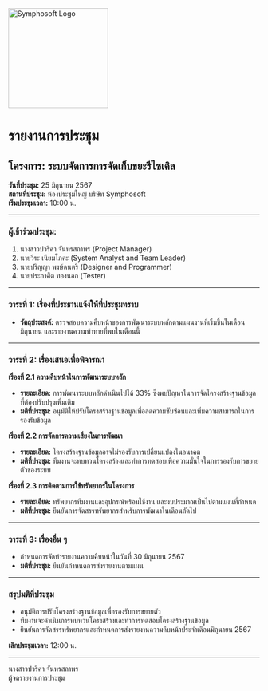 <img src="https://www.symphosoft.com/logo/symphosoftLogo.png" alt="Symphosoft Logo" width="200"/>

# รายงานการประชุม

## โครงการ: ระบบจัดการการจัดเก็บขยะรีไซเคิล 
**วันที่ประชุม:** 25 มิถุนายน 2567  
**สถานที่ประชุม:** ห้องประชุมใหญ่ บริษัท Symphosoft  
**เริ่มประชุมเวลา:** 10:00 น.

---

### ผู้เข้าร่วมประชุม:
1. นางสาวปวริศา จันทรสถาพร (Project Manager)
2. นายวีระ เนียมโภคะ (System Analyst and Team Leader)
3. นายปริญญา พงษ์ดนตรี (Designer and Programmer)
4. นายประกาศิต ทองนอก (Tester)

---

### วาระที่ 1: เรื่องที่ประธานแจ้งให้ที่ประชุมทราบ
- **วัตถุประสงค์:** ตรวจสอบความคืบหน้าของการพัฒนาระบบหลักตามแผนงานที่เริ่มขึ้นในเดือนมิถุนายน และรายงานความท้าทายที่พบในเดือนนี้

---

### วาระที่ 2: เรื่องเสนอเพื่อพิจารณา

**เรื่องที่ 2.1 ความคืบหน้าในการพัฒนาระบบหลัก**  
- **รายละเอียด:** การพัฒนาระบบหลักดำเนินไปได้ 33% ซึ่งพบปัญหาในการจัดโครงสร้างฐานข้อมูลที่ต้องปรับปรุงเพิ่มเติม
- **มติที่ประชุม:** อนุมัติให้ปรับโครงสร้างฐานข้อมูลเพื่อลดความซับซ้อนและเพิ่มความสามารถในการรองรับข้อมูล

**เรื่องที่ 2.2 การจัดการความเสี่ยงในการพัฒนา**  
- **รายละเอียด:** โครงสร้างฐานข้อมูลอาจไม่รองรับการเปลี่ยนแปลงในอนาคต
- **มติที่ประชุม:** ทีมงานจะทบทวนโครงสร้างและทำการทดสอบเพื่อความมั่นใจในการรองรับการขยายตัวของระบบ

**เรื่องที่ 2.3 การติดตามการใช้ทรัพยากรในโครงการ**  
- **รายละเอียด:** ทรัพยากรทีมงานและอุปกรณ์พร้อมใช้งาน และงบประมาณเป็นไปตามแผนที่กำหนด
- **มติที่ประชุม:** ยืนยันการจัดสรรทรัพยากรสำหรับการพัฒนาในเดือนถัดไป

---

### วาระที่ 3: เรื่องอื่น ๆ  
- กำหนดการจัดทำรายงานความคืบหน้าในวันที่ 30 มิถุนายน 2567  
- **มติที่ประชุม:** ยืนยันกำหนดการส่งรายงานตามแผน

---

### สรุปมติที่ประชุม
- อนุมัติการปรับโครงสร้างฐานข้อมูลเพื่อรองรับการขยายตัว
- ทีมงานจะดำเนินการทบทวนโครงสร้างและทำการทดสอบโครงสร้างฐานข้อมูล
- ยืนยันการจัดสรรทรัพยากรและกำหนดการส่งรายงานความคืบหน้าประจำเดือนมิถุนายน 2567

**เลิกประชุมเวลา:** 12:00 น.  

---

นางสาวปวริศา จันทรสถาพร  
ผู้จดรายงานการประชุม
